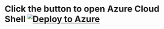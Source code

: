 # Click the button to open Azure Cloud Shell      [![Deploy to Azure](https://aka.ms/deploytoazurebutton)](https://portal.azure.com/#cloudshell)
